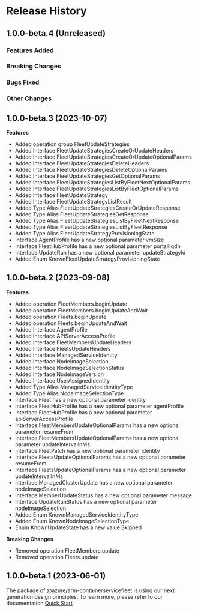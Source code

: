# Release History

## 1.0.0-beta.4 (Unreleased)

### Features Added

### Breaking Changes

### Bugs Fixed

### Other Changes

## 1.0.0-beta.3 (2023-10-07)
    
**Features**

  - Added operation group FleetUpdateStrategies
  - Added Interface FleetUpdateStrategiesCreateOrUpdateHeaders
  - Added Interface FleetUpdateStrategiesCreateOrUpdateOptionalParams
  - Added Interface FleetUpdateStrategiesDeleteHeaders
  - Added Interface FleetUpdateStrategiesDeleteOptionalParams
  - Added Interface FleetUpdateStrategiesGetOptionalParams
  - Added Interface FleetUpdateStrategiesListByFleetNextOptionalParams
  - Added Interface FleetUpdateStrategiesListByFleetOptionalParams
  - Added Interface FleetUpdateStrategy
  - Added Interface FleetUpdateStrategyListResult
  - Added Type Alias FleetUpdateStrategiesCreateOrUpdateResponse
  - Added Type Alias FleetUpdateStrategiesGetResponse
  - Added Type Alias FleetUpdateStrategiesListByFleetNextResponse
  - Added Type Alias FleetUpdateStrategiesListByFleetResponse
  - Added Type Alias FleetUpdateStrategyProvisioningState
  - Interface AgentProfile has a new optional parameter vmSize
  - Interface FleetHubProfile has a new optional parameter portalFqdn
  - Interface UpdateRun has a new optional parameter updateStrategyId
  - Added Enum KnownFleetUpdateStrategyProvisioningState
    
    
## 1.0.0-beta.2 (2023-09-08)
    
**Features**

  - Added operation FleetMembers.beginUpdate
  - Added operation FleetMembers.beginUpdateAndWait
  - Added operation Fleets.beginUpdate
  - Added operation Fleets.beginUpdateAndWait
  - Added Interface AgentProfile
  - Added Interface APIServerAccessProfile
  - Added Interface FleetMembersUpdateHeaders
  - Added Interface FleetsUpdateHeaders
  - Added Interface ManagedServiceIdentity
  - Added Interface NodeImageSelection
  - Added Interface NodeImageSelectionStatus
  - Added Interface NodeImageVersion
  - Added Interface UserAssignedIdentity
  - Added Type Alias ManagedServiceIdentityType
  - Added Type Alias NodeImageSelectionType
  - Interface Fleet has a new optional parameter identity
  - Interface FleetHubProfile has a new optional parameter agentProfile
  - Interface FleetHubProfile has a new optional parameter apiServerAccessProfile
  - Interface FleetMembersUpdateOptionalParams has a new optional parameter resumeFrom
  - Interface FleetMembersUpdateOptionalParams has a new optional parameter updateIntervalInMs
  - Interface FleetPatch has a new optional parameter identity
  - Interface FleetsUpdateOptionalParams has a new optional parameter resumeFrom
  - Interface FleetsUpdateOptionalParams has a new optional parameter updateIntervalInMs
  - Interface ManagedClusterUpdate has a new optional parameter nodeImageSelection
  - Interface MemberUpdateStatus has a new optional parameter message
  - Interface UpdateRunStatus has a new optional parameter nodeImageSelection
  - Added Enum KnownManagedServiceIdentityType
  - Added Enum KnownNodeImageSelectionType
  - Enum KnownUpdateState has a new value Skipped

**Breaking Changes**

  - Removed operation FleetMembers.update
  - Removed operation Fleets.update
    
    
## 1.0.0-beta.1 (2023-06-01)

The package of @azure/arm-containerservicefleet is using our next generation design principles. To learn more, please refer to our documentation [Quick Start](https://aka.ms/azsdk/js/mgmt/quickstart).
